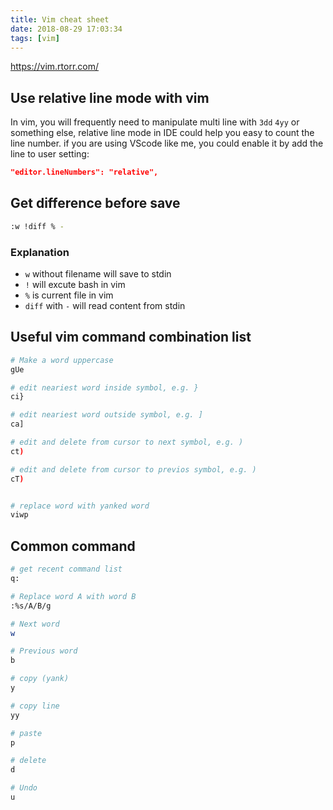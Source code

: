```yaml
---
title: Vim cheat sheet
date: 2018-08-29 17:03:34
tags: [vim]
---
```


https://vim.rtorr.com/

## Use relative line mode with vim

In vim, you will frequently need to manipulate multi line with `3dd` `4yy` or something else, relative line mode in IDE could help you easy to count the line number.
if you are using VScode like me, you could enable it by add the line to user setting:

```json
"editor.lineNumbers": "relative",
```

## Get difference before save

```bash
:w !diff % -
```
### Explanation

- `w` without filename will save to stdin 
- `!` will excute bash in vim 
- `%` is current file in vim
- `diff` with `-` will read content from stdin

## Useful vim command combination list

```bash
# Make a word uppercase
gUe

# edit neariest word inside symbol, e.g. }
ci}

# edit neariest word outside symbol, e.g. ]
ca]

# edit and delete from cursor to next symbol, e.g. )
ct)

# edit and delete from cursor to previos symbol, e.g. )
cT)


# replace word with yanked word
viwp

```

## Common command

```bash
# get recent command list
q:

# Replace word A with word B
:%s/A/B/g

# Next word
w

# Previous word
b

# copy (yank)
y

# copy line
yy

# paste
p

# delete
d

# Undo
u
```
